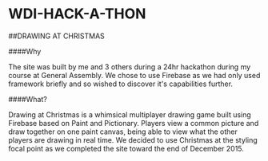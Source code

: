 # WDI-HACK-A-THON


##DRAWING AT CHRISTMAS


####Why

The site was built by me and 3 others during a 24hr hackathon during my course at General Assembly. We chose to use Firebase as we had only used framework briefly and so wished to discover it's capabilities further. 


####What?

Drawing at Christmas is a whimsical multiplayer drawing game built using Firebase based on Paint and Pictionary.
Players view a common picture and draw together on one paint canvas, being able to view what the other players are drawing in real time. 
We decided to use Christmas at the styling focal point as we completed the site toward the end of December 2015.
